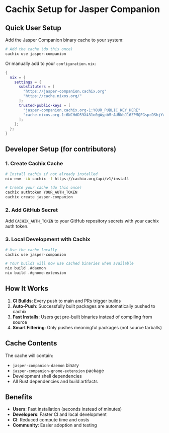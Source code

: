 # Cachix Setup for Jasper Companion

## Quick User Setup

Add the Jasper Companion binary cache to your system:

```bash
# Add the cache (do this once)
cachix use jasper-companion
```

Or manually add to your `configuration.nix`:

```nix
{
  nix = {
    settings = {
      substituters = [
        "https://jasper-companion.cachix.org"
        "https://cache.nixos.org/"
      ];
      trusted-public-keys = [
        "jasper-companion.cachix.org-1:YOUR_PUBLIC_KEY_HERE"
        "cache.nixos.org-1:6NCHdD59X431o0gWypbMrAURkbJ16ZPMQFGspcDShjY="
      ];
    };
  };
}
```

## Developer Setup (for contributors)

### 1. Create Cachix Cache

```bash
# Install cachix if not already installed
nix-env -iA cachix -f https://cachix.org/api/v1/install

# Create your cache (do this once)
cachix authtoken YOUR_AUTH_TOKEN
cachix create jasper-companion
```

### 2. Add GitHub Secret

Add `CACHIX_AUTH_TOKEN` to your GitHub repository secrets with your cachix auth token.

### 3. Local Development with Cachix

```bash
# Use the cache locally
cachix use jasper-companion

# Your builds will now use cached binaries when available
nix build .#daemon
nix build .#gnome-extension
```

## How It Works

1. **CI Builds**: Every push to main and PRs trigger builds
2. **Auto-Push**: Successfully built packages are automatically pushed to cachix
3. **Fast Installs**: Users get pre-built binaries instead of compiling from source
4. **Smart Filtering**: Only pushes meaningful packages (not source tarballs)

## Cache Contents

The cache will contain:
- `jasper-companion-daemon` binary
- `jasper-companion-gnome-extension` package
- Development shell dependencies
- All Rust dependencies and build artifacts

## Benefits

- **Users**: Fast installation (seconds instead of minutes)
- **Developers**: Faster CI and local development
- **CI**: Reduced compute time and costs
- **Community**: Easier adoption and testing